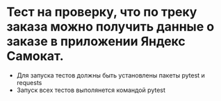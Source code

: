 ﻿# Тест на проверку, что по треку заказа можно получить данные о заказе в приложении Яндекс Самокат.
- Для запуска тестов должны быть установлены пакеты pytest и requests
- Запуск всех тестов выполянется командой pytest
